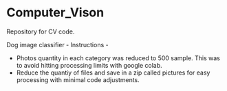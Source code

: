 # Computer_Vison
Repository for CV code. 

Dog image classifier - Instructions -
  - Photos quantity in each category was reduced to 500 sample.  This was to avoid hitting processing limits with google colab.  
  - Reduce the quantiy of files and save in a zip called pictures for easy processing with minimal code adjustments.
